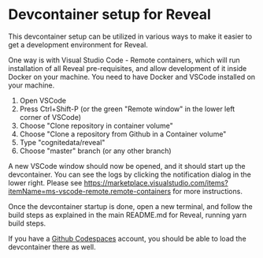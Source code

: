 # Devcontainer setup for Reveal

This devcontainer setup can be utilized in various ways to make it easier to get a development environment for Reveal.

One way is with Visual Studio Code - Remote containers, which will run installation of all Reveal pre-requisites, and allow development of it inside Docker on your machine.
You need to have Docker and VSCode installed on your machine.

1. Open VSCode
1. Press Ctrl+Shift-P (or the green "Remote window" in the lower left corner of VSCode)
1. Choose "Clone repository in container volume"
1. Choose "Clone a repository from Github in a Container volume"
1. Type "cognitedata/reveal"
1. Choose "master" branch (or any other branch)

A new VSCode window should now be opened, and it should start up the devcontainer. You can see the logs by clicking the notification dialog in the lower right.
Please see <https://marketplace.visualstudio.com/items?itemName=ms-vscode-remote.remote-containers> for more instructions.

Once the devcontainer startup is done, open a new terminal, and follow the build steps as explained in the main README.md for Reveal, running yarn build steps.

If you have a [Github Codespaces](https://github.com/features/codespaces) account, you should be able to load the devcontainer there as well.
